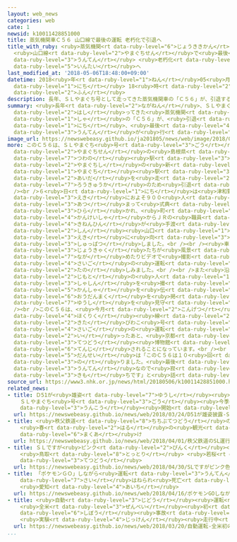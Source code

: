 ```yaml
---
layout: web_news
categories: web
cate: 1
newsid: k10011428851000
title: 蒸気機関車Ｃ５６ 山口線で最後の運転 老朽化で引退へ
title_with_ruby: <ruby>蒸気機関<rt data-ruby-level="6">じょうききかん</rt></ruby><ruby>車<rt data-ruby-level="1">しゃ</rt></ruby>Ｃ５６
  <ruby>山口線<rt data-ruby-level="2">やまぐちせん</rt></ruby>で<ruby>最後<rt data-ruby-level="4">さいご</rt></ruby>の<ruby>運転<rt
  data-ruby-level="3">うんてん</rt></ruby> <ruby>老朽化<rt data-ruby-level="7">ろうきゅうか</rt></ruby>で<ruby>引退<rt
  data-ruby-level="5">いんたい</rt></ruby>へ
last_modified_at: '2018-05-06T18:48:00+09:00'
datetime: 2018<ruby>年<rt data-ruby-level="1">ねん</rt></ruby>05<ruby>月<rt data-ruby-level="1">がつ</rt></ruby>06<ruby>日<rt
  data-ruby-level="1">にち</rt></ruby> 18<ruby>時<rt data-ruby-level="2">じ</rt></ruby>48<ruby>分<rt
  data-ruby-level="2">ふん</rt></ruby>
description: 長年、ＳＬやまぐち号として走ってきた蒸気機関車の「Ｃ５６」が、引退することになり、６日、最後の運転が行われました。
summary: <ruby>長年<rt data-ruby-level="2">ながねん</rt></ruby>、ＳＬやまぐち<ruby>号<rt data-ruby-level="3">ごう</rt></ruby>として<ruby>走<rt
  data-ruby-level="2">はし</rt></ruby>ってきた<ruby>蒸気機関<rt data-ruby-level="6">じょうききかん</rt></ruby><ruby>車<rt
  data-ruby-level="1">しゃ</rt></ruby>の「Ｃ５６」が、<ruby>引退<rt data-ruby-level="5">いんたい</rt></ruby>することになり、６<ruby>日<rt
  data-ruby-level="1">にち</rt></ruby>、<ruby>最後<rt data-ruby-level="4">さいご</rt></ruby>の<ruby>運転<rt
  data-ruby-level="3">うんてん</rt></ruby>が<ruby>行<rt data-ruby-level="2">おこな</rt></ruby>われました。
image_url: https://newswebeasy.github.io/ja201805/news/web/image/2018/05/06/K10011428851_1805061914_1805061918_01_02.jpg
more: このＣ５６は、ＳＬやまぐち<ruby>号<rt data-ruby-level="3">ごう</rt></ruby>としてＪＲ<ruby>山口線<rt
  data-ruby-level="2">やまぐちせん</rt></ruby>の<ruby>島根県<rt data-ruby-level="3">しまねけん</rt></ruby>の<ruby>津和野<rt
  data-ruby-level="7">つわの</rt></ruby><ruby>駅<rt data-ruby-level="3">えき</rt></ruby>と<ruby>山口市<rt
  data-ruby-level="2">やまぐちし</rt></ruby>の<ruby>新<rt data-ruby-level="2">しん</rt></ruby><ruby>山口<rt
  data-ruby-level="1">やまぐち</rt></ruby><ruby>駅<rt data-ruby-level="3">えき</rt></ruby>との<ruby>間<rt
  data-ruby-level="2">あいだ</rt></ruby>を<ruby>走<rt data-ruby-level="2">はし</rt></ruby>ってきましたが、<ruby>老朽化<rt
  data-ruby-level="7">ろうきゅうか</rt></ruby>のため<ruby>引退<rt data-ruby-level="5">いんたい</rt></ruby>することになりました。<br
  /><br />６<ruby>日<rt data-ruby-level="1">にち</rt></ruby>は<ruby>津和野<rt data-ruby-level="7">つわの</rt></ruby><ruby>駅<rt
  data-ruby-level="3">えき</rt></ruby>におよそ９００<ruby>人<rt data-ruby-level="1">にん</rt></ruby>が<ruby>集<rt
  data-ruby-level="3">あつ</rt></ruby>まって<ruby>式典<rt data-ruby-level="4">しきてん</rt></ruby>が<ruby>開<rt
  data-ruby-level="3">ひら</rt></ruby>かれ、<ruby>町<rt data-ruby-level="1">まち</rt></ruby>の<ruby>関係者<rt
  data-ruby-level="4">かんけいしゃ</rt></ruby>からＪＲの<ruby>職員<rt data-ruby-level="5">しょくいん</rt></ruby>に<ruby>記念品<rt
  data-ruby-level="4">きねんひん</rt></ruby>が<ruby>手渡<rt data-ruby-level="7">てわた</rt></ruby>されたあと、Ｃ５６は<ruby>新<rt
  data-ruby-level="2">しん</rt></ruby><ruby>山口<rt data-ruby-level="1">やまぐち</rt></ruby><ruby>駅<rt
  data-ruby-level="3">えき</rt></ruby>に<ruby>向<rt data-ruby-level="3">む</rt></ruby>けて<ruby>出発<rt
  data-ruby-level="3">しゅっぱつ</rt></ruby>しました。<br /><br /><ruby>車内<rt data-ruby-level="2">しゃない</rt></ruby>では、<ruby>乗客<rt
  data-ruby-level="3">じょうきゃく</rt></ruby>たちが<ruby>風景<rt data-ruby-level="4">ふうけい</rt></ruby>を<ruby>眺<rt
  data-ruby-level="7">なが</rt></ruby>めたりビデオで<ruby>撮影<rt data-ruby-level="7">さつえい</rt></ruby>したりして<ruby>最後<rt
  data-ruby-level="4">さいご</rt></ruby>の<ruby>運転<rt data-ruby-level="3">うんてん</rt></ruby>を<ruby>楽<rt
  data-ruby-level="2">たの</rt></ruby>しみました。<br /><br />また<ruby>沿線<rt data-ruby-level="6">えんせん</rt></ruby>では、<ruby>地元<rt
  data-ruby-level="2">じもと</rt></ruby>の<ruby>人<rt data-ruby-level="1">ひと</rt></ruby>たちなどが<ruby>写真<rt
  data-ruby-level="3">しゃしん</rt></ruby>を<ruby>撮<rt data-ruby-level="7">と</rt></ruby>ったり<ruby>感謝<rt
  data-ruby-level="5">かんしゃ</rt></ruby>を<ruby>伝<rt data-ruby-level="4">つた</rt></ruby>える<ruby>横断幕<rt
  data-ruby-level="6">おうだんまく</rt></ruby>を<ruby>掲<rt data-ruby-level="7">かか</rt></ruby>げたりして<ruby>雄姿<rt
  data-ruby-level="7">ゆうし</rt></ruby>を<ruby>見守<rt data-ruby-level="3">みまも</rt></ruby>りました。<br
  /><br />このＣ５６は、<ruby>今月<rt data-ruby-level="2">こんげつ</rt></ruby>２７<ruby>日<rt data-ruby-level="1">にち</rt></ruby>にＪＲ<ruby>北陸<rt
  data-ruby-level="4">ほくりく</rt></ruby><ruby>線<rt data-ruby-level="2">せん</rt></ruby>で「ＳＬ<ruby>北<rt
  data-ruby-level="2">きた</rt></ruby>びわこ<ruby>号<rt data-ruby-level="3">ごう</rt></ruby>」として<ruby>最後<rt
  data-ruby-level="4">さいご</rt></ruby>の<ruby>運転<rt data-ruby-level="3">うんてん</rt></ruby>を<ruby>行<rt
  data-ruby-level="2">い</rt></ruby>ったあと、<ruby>京都<rt data-ruby-level="3">きょうと</rt></ruby><ruby>鉄道<rt
  data-ruby-level="3">てつどう</rt></ruby><ruby>博物館<rt data-ruby-level="4">はくぶつかん</rt></ruby>に<ruby>展示<rt
  data-ruby-level="6">てんじ</rt></ruby>されることになっています。<br /><br />５３<ruby>歳<rt data-ruby-level="7">さい</rt></ruby>の<ruby>男性<rt
  data-ruby-level="5">だんせい</rt></ruby>は「このＣ５６は１０<ruby>回<rt data-ruby-level="2">かい</rt></ruby>くらいは<ruby>乗<rt
  data-ruby-level="3">の</rt></ruby>りました。<ruby>最後<rt data-ruby-level="4">さいご</rt></ruby>の<ruby>運転<rt
  data-ruby-level="3">うんてん</rt></ruby>なので<ruby>寂<rt data-ruby-level="7">さび</rt></ruby>しい<ruby>気持<rt
  data-ruby-level="3">きも</rt></ruby>ちです」と<ruby>話<rt data-ruby-level="2">はな</rt></ruby>していました。
source_url: https://www3.nhk.or.jp/news/html/20180506/k10011428851000.html
related_news:
- title: Ｄ51が<ruby>雄姿<rt data-ruby-level="7">ゆうし</rt></ruby><ruby>披露<rt data-ruby-level="7">ひろう</rt></ruby>
    ＳＬやまぐち<ruby>号<rt data-ruby-level="3">ごう</rt></ruby><ruby>今季<rt data-ruby-level="4">こんき</rt></ruby>の<ruby>運行<rt
    data-ruby-level="3">うんこう</rt></ruby><ruby>開始<rt data-ruby-level="3">かいし</rt></ruby>
  url: https://newswebeasy.github.io/news/web/2018/03/24/D51が雄姿披露-SLやまぐち号今季の運行開始
- title: <ruby>秩父鉄道<rt data-ruby-level="8">ちちぶてつどう</rt></ruby>のＳＬ<ruby>運行<rt data-ruby-level="3">うんこう</rt></ruby>スタート
    <ruby>春<rt data-ruby-level="2">はる</rt></ruby>の<ruby>観光<rt data-ruby-level="4">かんこう</rt></ruby>シーズン<ruby>幕開<rt
    data-ruby-level="6">まくあ</rt></ruby>け
  url: https://newswebeasy.github.io/news/web/2018/04/01/秩父鉄道のSL運行スタート-春の観光シーズン幕開け
- title: ＳＬですが<ruby>ピンク<rt data-ruby-level="2">ぴんく</rt></ruby><ruby>色<rt data-ruby-level="2">いろ</rt></ruby>です
    <ruby>鳥取<rt data-ruby-level="8">とっとり</rt></ruby> <ruby>若桜<rt data-ruby-level="8">わかさ</rt></ruby><ruby>鉄道<rt
    data-ruby-level="3">てつどう</rt></ruby>
  url: https://newswebeasy.github.io/news/web/2018/04/30/SLですがピンク色です-鳥取-若桜鉄道
- title: 「ポケモンＧＯ」しながら<ruby>運転<rt data-ruby-level="3">うんてん</rt></ruby>か 85<ruby>歳<rt
    data-ruby-level="7">さい</rt></ruby>はねられ<ruby>死亡<rt data-ruby-level="6">しぼう</rt></ruby>
    <ruby>愛知<rt data-ruby-level="4">あいち</rt></ruby>
  url: https://newswebeasy.github.io/news/web/2018/04/16/ポケモンGOしながら運転か-85歳はねられ死亡-愛知
- title: <ruby>自動<rt data-ruby-level="3">じどう</rt></ruby><ruby>運転<rt data-ruby-level="3">うんてん</rt></ruby>
    <ruby>全米<rt data-ruby-level="3">ぜんべい</rt></ruby><ruby>初<rt data-ruby-level="4">はつ</rt></ruby>の<ruby>死亡<rt
    data-ruby-level="6">しぼう</rt></ruby><ruby>事故<rt data-ruby-level="5">じこ</rt></ruby>
    <ruby>実験<rt data-ruby-level="4">じっけん</rt></ruby><ruby>走行中<rt data-ruby-level="2">そうこうちゅう</rt></ruby>
  url: https://newswebeasy.github.io/news/web/2018/03/20/自動運転-全米初の死亡事故-実験走行中
...
```

